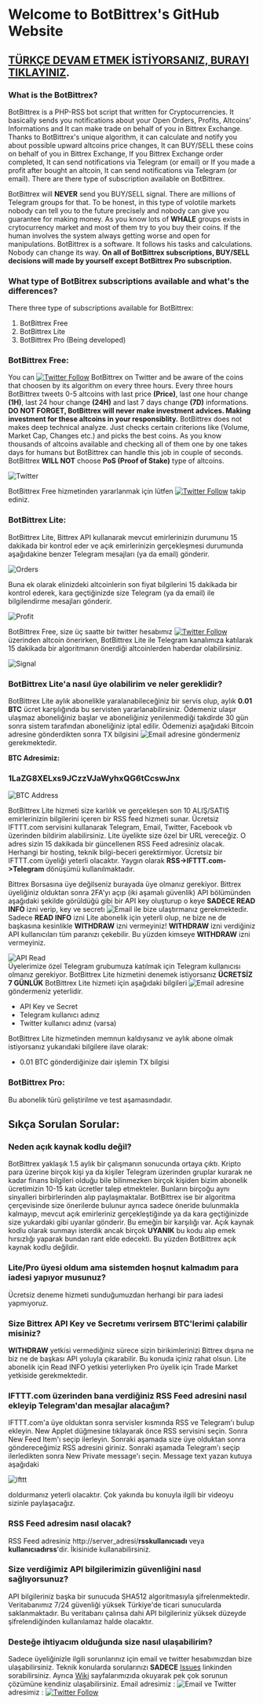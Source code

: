 # Welcome to BotBittrex's GitHub Website

## [TÜRKÇE DEVAM ETMEK İSTİYORSANIZ, BURAYI TIKLAYINIZ](TURKISH.md).<br>
### What is the BotBittrex?
BotBittrex is a PHP-RSS bot script that written for Cryptocurrencies. It basically sends you notifications about your Open Orders, Profits, Altcoins' Informations and It can make trade on behalf of you in Bittrex Exchange. Thanks to BotBittrex's unique algorithm, it can calculate and notify you about possible upward altcoins price changes, It can BUY/SELL these coins on behalf of you in Bittrex Exchange, If you Bittrex Exchange order completed, It can send notifications via Telegram (or email) or If you made a profit after bought an altcoin, It can send notifications via Telegram (or email). There are there type of subscription available on BotBittrex.

BotBittrex will **NEVER** send you BUY/SELL signal. There are millions of Telegram groups for that. To be honest, in this type of volotile markets nobody can tell you to the future precisely and nobody can give you guarantee for making money. As you know lots of **WHALE** groups exists in crytocurrency market and most of them try to you buy their coins. If the human involves the system always getting worse and open for manipulations. BotBittrex is a software. It follows his tasks and calculations. Nobody can change its way. **On all of BotBittrex subscriptions, BUY/SELL decisions will made by yourself except BotBittrex Pro subscription.**

### What type of BotBitrex subscriptions available and what's the differences?
There three type of subscriptions available for BotBittrex:
1. BotBittrex Free
2. BotBittrex Lite
3. BotBittrex Pro (Being developed)

### BotBittrex Free:
You can [![Twitter Follow](https://img.shields.io/twitter/follow/botbittrex.svg?style=social&label=Follow)](http://twitter.com/botbittrex) BotBittrex on Twitter and be aware of the coins that choosen by its algorithm on every three hours. Every three hours BotBittrex tweets 0-5 altcoins with last price **(Price)**, last one hour change **(1H)**, last 24 hour change **(24H)** and last 7 days change **(7D)** informations. **DO NOT FORGET, BotBittrex will never make investment advices. Making investment for these altcoins in your responsiblity.** BotBittrex does not makes deep technical analyze. Just checks certain criterions like (Volume, Market Cap, Changes etc.) and picks the best coins. As you know thousands of altcoins available and checking all of them one by one takes days for humans but BotBittrex can handle this job in couple of seconds. BotBittrex **WILL NOT** choose **PoS (Proof of Stake)** type of altcoins.

![Twitter](twitter.png)

BotBittrex Free hizmetinden yararlanmak için lütfen [![Twitter Follow](https://img.shields.io/twitter/follow/botbittrex.svg?style=social&label=Follow)](http://twitter.com/botbittrex) takip ediniz.

### BotBittrex Lite:
BotBittrex Lite, Bittrex API kullanarak mevcut emirlerinizin durumunu 15 dakikada bir kontrol eder ve açık emirlerinizin gerçekleşmesi durumunda aşağıdakine benzer Telegram mesajları (ya da email) gönderir.

![Orders](Telegram_iOS.png)

Buna ek olarak elinizdeki altcoinlerin son fiyat bilgilerini 15 dakikada bir kontrol ederek, kara geçtiğinizde size Telegram (ya da email) ile bilgilendirme mesajları gönderir.

![Profit](Telegram_profit.png)

BotBittrex Free, size üç saatte bir twitter hesabımız [![Twitter Follow](https://img.shields.io/twitter/follow/botbittrex.svg?style=social&label=Follow)](http://twitter.com/botbittrex) üzerinden altcoin önerirken, BotBittrex Lite ile Telegram kanalımıza katılarak 15 dakikada bir algoritmanın önerdiği altcoinlerden haberdar olabilirsiniz.

![Signal](Telegram_signal.png)

### BotBittrex Lite'a nasıl üye olabilirim ve neler gereklidir?

BotBittrex Lite aylık abonelikle yaralanabileceğiniz bir servis olup, aylık **0.01 BTC** ücret karşılığında bu servisten yararlanabilirsiniz. Ödemeniz ulaşır ulaşmaz aboneliğiniz başlar ve aboneliğiniz yenilenmediği takdirde 30 gün sonra sistem tarafından aboneliğiniz iptal edilir. Ödemenizi aşağıdaki Bitcoin adresine gönderdikten sonra TX bilgisini ![Email](email.png) adresine göndermeniz gerekmektedir.<br>

**BTC Adresimiz:**
### 1LaZG8XELxs9JCzzVJaWyhxQG6tCcswJnx

![BTC Address](btc_address.png)

BotBittrex Lite hizmeti size karlılık ve gerçekleşen son 10 ALIŞ/SATIŞ emirlerinizin bilgilerini içeren bir RSS feed hizmeti sunar. Ücretsiz IFTTT.com servisini kullanarak Telegram, Email, Twitter, Facebook vb üzerinden bildirim alabilirsiniz. Lite üyelikte size özel bir URL vereceğiz. O adres sizin 15 dakikada bir güncellenen RSS Feed adresiniz olacak. Herhangi bir hosting, teknik bilgi-beceri gerektirmiyor. Ücretsiz bir IFTTT.com üyeliği yeterli olacaktır. Yaygın olarak **RSS->IFTTT.com->Telegram** dönüşümü kullanılmaktadır.

Bittrex Borsasına üye değilseniz burayada üye olmanız gerekiyor. Bittrex üyeliğiniz olduktan sonra 2FA'yı açıp (iki aşamalı güvenlik) API bölümünden aşağıdaki şekilde görüldüğü gibi bir API key oluşturup o keye **SADECE READ INFO** izni verip, key ve secretı ![Email](email.png) ile bize ulaştırmanız gerekmektedir. Sadece **READ INFO** izni Lite abonelik için yeterli olup, ne bize ne de başkasına kesinlikle **WITHDRAW** izni vermeyiniz! **WITHDRAW** izni verdiğiniz API kullanıcıları tüm paranızı çekebilir. Bu yüzden kimseye **WITHDRAW** izni vermeyiniz.

![API Read](API_read.png)<br>
Üyelerimize özel Telegram grubumuza katılmak için Telegram kullanıcısı olmanız gerekiyor. BotBittrex Lite hizmetini denemek istiyorsanız **ÜCRETSİZ 7 GÜNLÜK** BotBittrex Lite hizmeti için aşağıdaki bilgileri ![Email](email.png) adresine göndermeniz yeterlidir.

* API Key ve Secret
* Telegram kullanıcı adınız
* Twitter kullanıcı adınız (varsa)

BotBittrex Lite hizmetinden memnun kaldıysanız ve aylık abone olmak istiyorsanız yukarıdaki bilgilere ilave olarak:

* 0.01 BTC gönderdiğinize dair işlemin TX bilgisi

### BotBittrex Pro:

Bu abonelik türü geliştirilme ve test aşamasındadır.

## Sıkça Sorulan Sorular:

### Neden açık kaynak kodlu değil?

BotBittrex yaklaşık 1.5 aylık bir çalışmanın sonucunda ortaya çıktı. Kripto para üzerine birçok kişi ya da kişiler Telegram üzerinden gruplar kurarak ne kadar finans bilgileri olduğu bile bilinmezken birçok kişiden bizim abonelik ücretimizin 10-15 katı ücretler talep etmekteler. Bunların birçoğu aynı sinyalleri birbirlerinden alıp paylaşmaktalar. BotBittrex ise bir algoritma çerçevisinde size önerilerde bulunur ayrıca sadece öneride bulunmakla kalmayıp, mevcut açık emirleriniz gerçekleştiğinde ya da kara geçtiğinizde size yukardaki gibi uyarılar gönderir. Bu emeğin bir karşılığı var. Açık kaynak kodlu olarak sunmayı isterdik ancak birçok **UYANIK** bu kodu alıp emek hırsızlığı yaparak bundan rant elde edecekti. Bu yüzden BotBittrex açık kaynak kodlu değildir.

### Lite/Pro üyesi oldum ama sistemden hoşnut kalmadım para iadesi yapıyor musunuz?

Ücretsiz deneme hizmeti sunduğumuzdan herhangi bir para iadesi yapmıyoruz.

### Size Bittrex API Key ve Secretımı verirsem BTC'lerimi çalabilir misiniz?

**WITHDRAW** yetkisi vermediğiniz sürece sizin birikimlerinizi Bittrex dışına ne biz ne de başkası API yoluyla çıkarabilir. Bu konuda içiniz rahat olsun. Lite abonelik için Read INFO yetkisi yeterliyken Pro üyelik için Trade Market yetkiside gerekmektedir.

### IFTTT.com üzerinden bana verdiğiniz RSS Feed adresini nasıl ekleyip Telegram'dan mesajlar alacağım?

IFTTT.com'a üye olduktan sonra servisler kısmında RSS ve Telegram'ı bulup ekleyin. New Applet düğmesine tıklayarak önce RSS servisini seçin. Sonra New Feed Item'ı seçip ilerleyin. Sonraki aşamada size üye olduktan sonra göndereceğimiz RSS adresini giriniz. Sonraki aşamada Telegram'ı seçip ilerledikten sonra New Private message'ı seçin. Message text yazan kutuya aşağıdaki

![ifttt](ifttt.png)

doldurmanız yeterli olacaktır. Çok yakında bu konuyla ilgili bir videoyu sizinle paylaşacağız.

### RSS Feed adresim nasıl olacak?

RSS Feed adresiniz http://server_adresi/**rsskullanıcıadı** veya **kullanıcıadırss**'dir. İkisinide kullanabilirsiniz.

### Size verdiğimiz API bilgilerimizin güvenliğini nasıl sağlıyorsunuz?

API bilgileriniz başka bir sunucuda SHA512 algoritmasıyla şifrelenmektedir. Veritabanımız 7/24 güvenliği yüksek Türkiye'de ticari sunucularda saklanmaktadır. Bu veritabanı çalınsa dahi API bilgileriniz yüksek düzeyde şifrelendiğinden kullanılamaz halde olacaktır.

### Desteğe ihtiyacım olduğunda size nasıl ulaşabilirim?

Sadece üyeliğinizle ilgili sorunlarınız için email ve twitter hesabımızdan bize ulaşabilirsiniz. Teknik konularda sorularınızı **SADECE** [Issues](https://github.com/botbittrex/botbittrex.github.io/issues) linkinden  sorabilirsiniz. Ayrıca [Wiki](https://github.com/botbittrex/botbittrex.github.io/wiki) sayfalarımızıda okuyarak pek çok sorunun çözümüne kendiniz ulaşabilirsiniz. Email adresimiz : ![Email](email.png) ve Twitter adresimiz : [![Twitter Follow](https://img.shields.io/twitter/follow/botbittrex.svg?style=social&label=Follow)](http://twitter.com/botbittrex)
